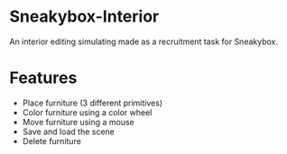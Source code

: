 # Sneakybox-Interior
An interior editing simulating made as a recruitment task for Sneakybox.

# Features
* Place furniture (3 different primitives)
* Color furniture using a color wheel
* Move furniture using a mouse
* Save and load the scene
* Delete furniture
